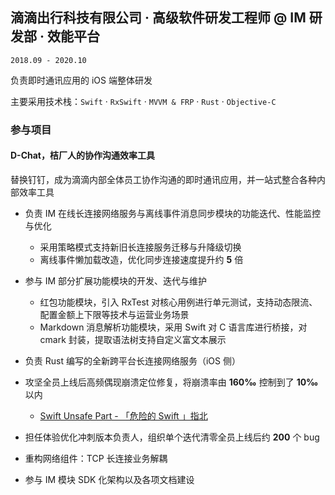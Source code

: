 ## 滴滴出行科技有限公司 · 高级软件研发工程师 @ IM 研发部 · 效能平台

`2018.09 - 2020.10`

负责即时通讯应用的 iOS 端整体研发

主要采用技术栈：`Swift` · `RxSwift` · `MVVM & FRP` · `Rust` · `Objective-C`

### 参与项目

#### D-Chat，桔厂人的协作沟通效率工具

替换钉钉，成为滴滴内部全体员工协作沟通的即时通讯应用，并一站式整合各种内部效率工具

- 负责 IM 在线长连接网络服务与离线事件消息同步模块的功能迭代、性能监控与优化

  - 采用策略模式支持新旧长连接服务迁移与升降级切换
  - 离线事件懒加载改造，优化同步连接速度提升约 **5** 倍

- 参与 IM 部分扩展功能模块的开发、迭代与维护

  - 红包功能模块，引入 RxTest 对核心用例进行单元测试，支持动态限流、配置金额上下限等技术与运营业务场景
  - Markdown 消息解析功能模块，采用 Swift 对 C 语言库进行桥接，对 cmark 封装，提取语法树支持自定义富文本展示

- 负责 Rust 编写的全新跨平台长连接网络服务（iOS 侧）

- 攻坚全员上线后高频偶现崩溃定位修复，将崩溃率由 **160‰** 控制到了 **10‰** 以内

  - [Swift Unsafe Part - 「危险的 Swift 」指北](https://juejin.im/post/5d7c2207f265da03ea5aabf7)

- 担任体验优化冲刺版本负责人，组织单个迭代清零全员上线后约 **200** 个 bug

- 重构网络组件：TCP 长连接业务解耦

- 参与 IM 模块 SDK 化架构以及各项文档建设